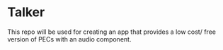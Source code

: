# Talker

This repo will be used for creating an app that provides a low cost/ free version of PECs with an audio component.

